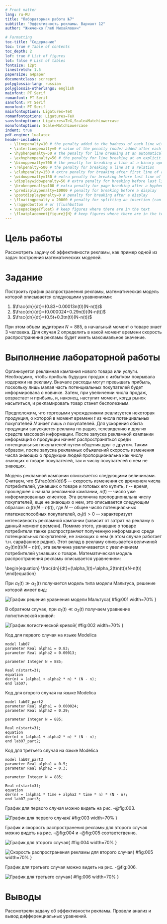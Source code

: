 ```yaml
---
# Front matter
lang: ru-RU
title: "Лабораторная работа №7"
subtitle: "Эффективность рекламы. Вариант 12"
author: "Жижченко Глеб Михайлович"

# Formatting
toc-title: "Содержание"
toc: true # Table of contents
toc_depth: 2
lof: true # List of figures
lot: false # List of tables
fontsize: 12pt
linestretch: 1.5
papersize: a4paper
documentclass: scrreprt
polyglossia-lang: russian
polyglossia-otherlangs: english
mainfont: PT Serif
romanfont: PT Serif
sansfont: PT Serif
monofont: PT Serif
mainfontoptions: Ligatures=TeX
romanfontoptions: Ligatures=TeX
sansfontoptions: Ligatures=TeX,Scale=MatchLowercase
monofontoptions: Scale=MatchLowercase
indent: true
pdf-engine: lualatex
header-includes:
  - \linepenalty=10 # the penalty added to the badness of each line within a paragraph (no associated penalty node) Increasing the value makes tex try to have fewer lines in the paragraph.
  - \interlinepenalty=0 # value of the penalty (node) added after each line of a paragraph.
  - \hyphenpenalty=50 # the penalty for line breaking at an automatically inserted hyphen
  - \exhyphenpenalty=50 # the penalty for line breaking at an explicit hyphen
  - \binoppenalty=700 # the penalty for breaking a line at a binary operator
  - \relpenalty=500 # the penalty for breaking a line at a relation
  - \clubpenalty=150 # extra penalty for breaking after first line of a paragraph
  - \widowpenalty=150 # extra penalty for breaking before last line of a paragraph
  - \displaywidowpenalty=50 # extra penalty for breaking before last line before a display math
  - \brokenpenalty=100 # extra penalty for page breaking after a hyphenated line
  - \predisplaypenalty=10000 # penalty for breaking before a display
  - \postdisplaypenalty=0 # penalty for breaking after a display
  - \floatingpenalty = 20000 # penalty for splitting an insertion (can only be split footnote in standard LaTeX)
  - \raggedbottom # or \flushbottom
  - \usepackage{float} # keep figures where there are in the text
  - \floatplacement{figure}{H} # keep figures where there are in the text
---
```


# Цель работы

Рассмотреть задачу об эффективности рекламы, как пример одной из задач построения математических моделей.

# Задание

Построить график распространения рекламы, математическая модель которой описывается
следующими уравнениями:

1. $\frac{dn}{dt}=(0.83+0.00013n(t))(N-n(t))$
2. $\frac{dn}{dt}=(0.000024+0.29n(t))(N-n(t))$
3. $\frac{dn}{dt}=(0.5t+0.3tn(t))(N-n(t))$

При этом объем аудитории $N=885$, в начальный момент о товаре знает $3$ человека. Для
случая 2 определить в какой момент времени скорость распространения рекламы будет
иметь максимальное значение.

# Выполнение лабораторной работы

Организуется рекламная кампания нового товара или услуги. Необходимо,
чтобы прибыль будущих продаж с избытком покрывала издержки на рекламу.
Вначале расходы могут превышать прибыль, поскольку лишь малая часть
потенциальных покупателей будет информирована о новинке. Затем, при
увеличении числа продаж, возрастает и прибыль, и, наконец, наступит момент,
когда рынок насытиться, и рекламировать товар станет бесполезным.

Предположим, что торговыми учреждениями реализуется некоторая
продукция, о которой в момент времени $t$
из числа потенциальных покупателей $N$ знает лишь $n$
покупателей. Для ускорения сбыта продукции запускается реклама
по радио, телевидению и других средств массовой информации. После запуска
рекламной кампании информация о продукции начнет распространяться среди
потенциальных покупателей путем общения друг с другом. Таким образом, после
запуска рекламных объявлений скорость изменения числа знающих о продукции
людей пропорциональна как числу знающих о товаре покупателей, так и числу
покупателей о нем не знающих.

Модель рекламной кампании описывается следующими величинами.
Считаем, что $\frac{dn}{dt}$ -- скорость изменения со временем числа потребителей,
узнавших о товаре и готовых его купить, $t$ -- время, прошедшее с начала рекламной
кампании, $n(t)$ -- число уже информированных клиентов. Эта величина
пропорциональна числу покупателей, еще не знающих о нем, это описывается
следующим образом: $\alpha_1(t)(N - n(t))$, где $N$ -- общее число потенциальных
платежеспособных покупателей, $\alpha_1(t)>0$ -- характеризует интенсивность
рекламной кампании (зависит от затрат на рекламу в данный момент времени).
Помимо этого, узнавшие о товаре потребители также распространяют полученную
информацию среди потенциальных покупателей, не знающих о нем (в этом случае
работает т.н. сарафанное радио). Этот вклад в рекламу описывается величиной
$\alpha_2(t)n(t)(N-n(t))$, эта величина увеличивается с увеличением потребителей
узнавших о товаре. Математическая модель распространения рекламы описывается
уравнением:

\begin{equation}
\frac{dn}{dt}=(\alpha_1(t)+\alpha_2(t)n(t))(N-n(t))
\end{equation}

При $\alpha_1(t) \gg \alpha_2(t)$ получается модель типа модели Мальтуса, решение которой
имеет вид:

![График решения уравнения модели Мальтуса](../image/fig1.png){ #fig:001 width=70% }

В обратном случае, при $\alpha_1(t) \ll \alpha_2(t)$
получаем уравнение логистической
кривой:

![График логистической кривой](../image/fig2.png){ #fig:002 width=70% }

Код для первого случая на языке Modelica

```
model lab07
parameter Real alpha1 = 0.83;
parameter Real alpha2 = 0.00013;

parameter Integer N = 885;

Real n(start=3);
equation
der(n) = (alpha1 + alpha2 * n) * (N - n);
end lab07;
```

Код для второго случая на языке Modelica

```
model lab07_part2
parameter Real alpha1 = 0.000024;
parameter Real alpha2 = 0.29;

parameter Integer N = 885;

Real n(start=3);
equation
der(n) = (alpha1 + alpha2 * n) * (N - n);
end lab07_part2;
```

Код для третьего случая на языке Modelica

```
model lab07_part3
parameter Real alpha1 = 0.5;
parameter Real alpha2 = 0.3;

parameter Integer N = 885;

Real n(start=3);
equation
der(n) = (alpha1 * time + alpha2 * time * n) * (N - n);
end lab07_part3;
```

График для первого случая можно видеть на рис. -@fig:003.

![График для первого случая](../image/fig3.png){ #fig:003 width=70% }

График и скорость распространения рекламы для второго случая можно видеть на рис. -@fig:004 и -@fig:005 соответственно.

![График для второго случая](../image/fig4.png){ #fig:004 width=70% }

![Скорость распространения рекламы для второго случая](../image/fig5.png){ #fig:005 width=70% }

График для третьего случая можно видеть на рис. -@fig:006.

![График для третьего случая](../image/fig6.png){ #fig:006 width=70% }

# Выводы

Рассмотрели задачу об эффективности рекламы. Провели анализ и вывод дифференциальных уравнений.
